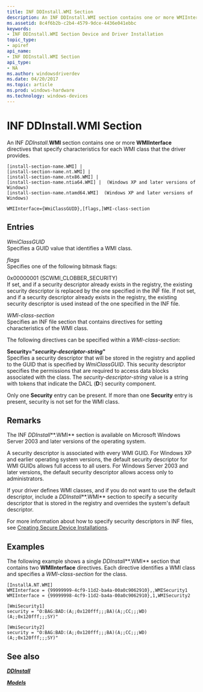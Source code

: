```yaml
---
title: INF DDInstall.WMI Section
description: An INF DDInstall.WMI section contains one or more WMIInterface directives that specify characteristics for each WMI class that the driver provides.
ms.assetid: 8c4f6b2b-c2b4-4579-9dce-4436e041ebbc
keywords:
- INF DDInstall.WMI Section Device and Driver Installation
topic_type:
- apiref
api_name:
- INF DDInstall.WMI Section
api_type:
- NA
ms.author: windowsdriverdev
ms.date: 04/20/2017
ms.topic: article
ms.prod: windows-hardware
ms.technology: windows-devices
---
```


# INF DDInstall.WMI Section


An INF *DDInstall*.**WMI** section contains one or more **WMIInterface** directives that specify characteristics for each WMI class that the driver provides.

```
[install-section-name.WMI] |
[install-section-name.nt.WMI] | 
[install-section-name.ntx86.WMI] |
[install-section-name.ntia64.WMI] |  (Windows XP and later versions of Windows)
[install-section-name.ntamd64.WMI]  (Windows XP and later versions of Windows)
 
WMIInterface={WmiClassGUID},[flags,]WMI-class-section
```

## Entries


<a href="" id="wmiclassguid"></a>*WmiClassGUID*  
Specifies a GUID value that identifies a WMI class.

<a href="" id="flags"></a>*flags*  
Specifies one of the following bitmask flags:

<a href="" id="0x00000001--scwmi-clobber-security-"></a>0x00000001 (SCWMI\_CLOBBER\_SECURITY)  
If set, and if a security descriptor already exists in the registry, the existing security descriptor is replaced by the one specified in the INF file. If not set, and if a security descriptor already exists in the registry, the existing security descriptor is used instead of the one specified in the INF file.

<a href="" id="wmi-class-section"></a>*WMI-class-section*  
Specifies an INF file section that contains directives for setting characteristics of the WMI class.

The following directives can be specified within a *WMI-class-section*:

<a href="" id="security--security-descriptor-string-"></a>**Security="***security-descriptor-string***"**  
Specifies a security descriptor that will be stored in the registry and applied to the GUID that is specified by *WmiClassGUID*. This security descriptor specifies the permissions that are required to access data blocks associated with the class. The *security-descriptor-string* value is a string with tokens that indicate the DACL (**D:**) security component.

Only one **Security** entry can be present. If more than one **Security** entry is present, security is not set for the WMI class.

Remarks
-------

The INF *DDInstall***.WMI** section is available on Microsoft Windows Server 2003 and later versions of the operating system.

A security descriptor is associated with every WMI GUID. For Windows XP and earlier operating system versions, the default security descriptor for WMI GUIDs allows full access to all users. For Windows Server 2003 and later versions, the default security descriptor allows access only to administrators.

If your driver defines WMI classes, and if you do not want to use the default descriptor, include a *DDInstall***.WMI** section to specify a security descriptor that is stored in the registry and overrides the system's default descriptor.

For more information about how to specify security descriptors in INF files, see [Creating Secure Device Installations](creating-secure-device-installations.md).

Examples
--------

The following example shows a single *DDInstall***.WMI** section that contains two **WMIInterface** directives. Each directive identifies a WMI class and specifies a *WMI-class-section* for the class.

```
[InstallA.NT.WMI]
WMIInterface = {99999999-4cf9-11d2-ba4a-00a0c9062910},,WMISecurity1
WMIInterface = {99999998-4cf9-11d2-ba4a-00a0c9062910},1,WMISecurity2

[WmiSecurity1]
security = "O:BAG:BAD:(A;;0x120fff;;;BA)(A;;CC;;;WD)(A;;0x120fff;;;SY)"

[WmiSecurity2]
security = "O:BAG:BAD:(A;;0x120fff;;;BA)(A;;CC;;;WD)(A;;0x120fff;;;SY)"
```

## See also


[***DDInstall***](inf-ddinstall-section.md)

[***Models***](inf-models-section.md)

 

 






